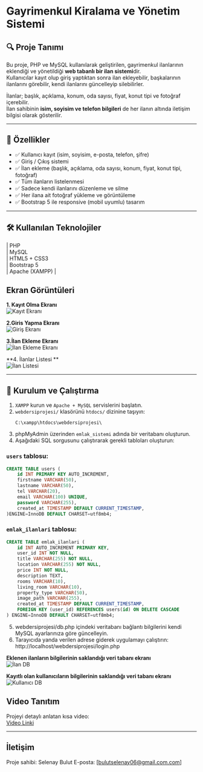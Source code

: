#  Gayrimenkul Kiralama ve Yönetim Sistemi

## 🔍 Proje Tanımı

Bu proje, PHP ve MySQL kullanılarak geliştirilen, gayrimenkul ilanlarının eklendiği ve yönetildiği **web tabanlı bir ilan sistemi**dir.  
Kullanıcılar kayıt olup giriş yaptıktan sonra ilan ekleyebilir, başkalarının ilanlarını görebilir, kendi ilanlarını güncelleyip silebilirler.

İlanlar; başlık, açıklama, konum, oda sayısı, fiyat, konut tipi ve fotoğraf içerebilir.  
İlan sahibinin **isim, soyisim ve telefon bilgileri** de her ilanın altında iletişim bilgisi olarak gösterilir.

---

## 🚀 Özellikler

- ✅ Kullanıcı kayıt (isim, soyisim, e-posta, telefon, şifre)
- ✅ Giriş / Çıkış sistemi
- ✅ İlan ekleme (başlık, açıklama, oda sayısı, konum, fiyat, konut tipi, fotoğraf)
- ✅ Tüm ilanların listelenmesi
- ✅ Sadece kendi ilanlarını düzenleme ve silme
- ✅ Her ilana ait fotoğraf yükleme ve görüntüleme
- ✅ Bootstrap 5 ile responsive (mobil uyumlu) tasarım

---

## 🛠 Kullanılan Teknolojiler

  
| PHP            
| MySQL          
| HTML5 + CSS3   
| Bootstrap 5    
| Apache (XAMPP) |


## Ekran Görüntüleri

**1. Kayıt Olma Ekranı**  
![Kayıt Ekranı](resimler/kayitolma.png)  

**2.Giris Yapma Ekranı**  
![Giriş Ekranı](resimler/girisyapma.png) 

**3.İlan Ekleme Ekranı**  
![İlan Ekleme Ekranı](resimler/ilanekleme.png) 

**4. İlanlar Listesi **  
![İlan Listesi](resimler/ilanlisteleme.png)  

---

## 🚀 Kurulum ve Çalıştırma

1. `XAMPP` kurun ve `Apache + MySQL` servislerini başlatın.
2. `webdersiprojesi/` klasörünü `htdocs/` dizinine taşıyın:
    ```
    C:\xampp\htdocs\webdersiprojesi\
    ```
3. phpMyAdmin üzerinden `emlak_sistemi` adında bir veritabanı oluşturun.
4. Aşağıdaki SQL sorgusunu çalıştırarak gerekli tabloları oluşturun:

### `users` tablosu:
```sql
CREATE TABLE users (
    id INT PRIMARY KEY AUTO_INCREMENT,
    firstname VARCHAR(50),
    lastname VARCHAR(50),
    tel VARCHAR(20),
    email VARCHAR(100) UNIQUE,
    password VARCHAR(255),
    created_at TIMESTAMP DEFAULT CURRENT_TIMESTAMP,
)ENGINE=InnoDB DEFAULT CHARSET=utf8mb4;
```
### `emlak_ilanlari` tablosu:

```sql
CREATE TABLE emlak_ilanlari (
    id INT AUTO_INCREMENT PRIMARY KEY,
    user_id INT NOT NULL,
    title VARCHAR(255) NOT NULL,
    location VARCHAR(255) NOT NULL,
    price INT NOT NULL,
    description TEXT,
    rooms VARCHAR(10),
    living_room VARCHAR(10),
    property_type VARCHAR(50),
    image_path VARCHAR(255),
    created_at TIMESTAMP DEFAULT CURRENT_TIMESTAMP,
    FOREIGN KEY (user_id) REFERENCES users(id) ON DELETE CASCADE
) ENGINE=InnoDB DEFAULT CHARSET=utf8mb4;

```
5. webdersiprojesi/db.php içindeki veritabanı bağlantı bilgilerini kendi MySQL ayarlarınıza göre güncelleyin.
6. Tarayıcıda yanda verilen adrese giderek uygulamayı çalıştırın: http://localhost/webdersiprojesi/login.php

**Eklenen ilanların bilgilerinin saklandığı veri tabanı ekranı**  
![İlan DB](resimler/ilandb.png)  

**Kayıtlı olan kullanıcıların bilgilerinin saklandığı veri tabanı ekranı**  
![Kullanıcı DB](resimler/kullanıcıdb.png) 

## Video Tanıtım

Projeyi detaylı anlatan kısa video:  
[Video Linki](https://youtu.be/uHeEUVle7oI)  

---


## İletişim

Proje sahibi: Selenay Bulut
E-posta: [bulutselenay06@gmail.com.com]  





